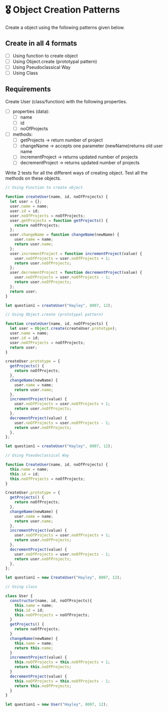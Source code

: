# 🎖 Object Creation Patterns

Create a object using the following patterns given below.

## Create in all 4 formats

- [ ] Using function to create object
- [ ] Using Object.create (prototypal pattern)
- [ ] Using Pseudoclassical Way
- [ ] Using Class

## Requirements

Create User (class/function) with the following properties.

- [ ] properties (data):
  - [ ] name
  - [ ] id
  - [ ] noOfProjects
- [ ] methods:
  - [ ] getProjects -> return number of project
  - [ ] changeName -> accepts one parameter (newName)returns old user name
  - [ ] incrementProject -> returns updated number of projects
  - [ ] decrementProject -> returns updated number of projects

Write 2 tests for all the different ways of creating object. Test all the methods on these objects.

```js
// Using Function to create object

function createUser(name, id, noOfProjects) {
  let user = {};
  user.name = name;
  user.id = id;
  user.noOfProjects = noOfProjects;
  user.getProjects = function getProjects() {
    return noOfProjects;
  };
  user.changeName = function changeName(newName) {
    user.name = name;
    return user.name;
  };
  user.incrementProject = function incrementProject(value) {
    user.noOfProjects = user.noOfProjects + 1;
    return user.noOfProjects;
  };
  user.decrementProject = function decrementProject(value) {
    user.noOfProjects = user.noOfProjects - 1;
    return user.noOfProjects;
  };
  return user;
}

let question1 = createUser("Hayley", 8007, 12);

// Using Object.create (prototypal pattern)

function createUser(name, id, noOfProjects) {
  let user = Object.create(createUser.prototype);
  user.name = name;
  user.id = id;
  user.noOfProjects = noOfProjects;
  return user;
}

createUser.prototype = {
  getProjects() {
    return noOfProjects;
  },
  changeName(newName) {
    user.name = name;
    return user.name;
  },
  incrementProject(value) {
    user.noOfProjects = user.noOfProjects + 1;
    return user.noOfProjects;
  },
  decrementProject(value) {
    user.noOfProjects = user.noOfProjects - 1;
    return user.noOfProjects;
  },
};

let question1 = createUser("Hayley", 8007, 12);

// Using Pseudoclassical Way

function CreateUser(name, id, noOfProjects) {
  this.name = name;
  this.id = id;
  this.noOfProjects = noOfProjects;
}

CreateUser.prototype = {
  getProjects() {
    return noOfProjects;
  },
  changeName(newName) {
    user.name = name;
    return user.name;
  },
  incrementProject(value) {
    user.noOfProjects = user.noOfProjects + 1;
    return user.noOfProjects;
  },
  decrementProject(value) {
    user.noOfProjects = user.noOfProjects - 1;
    return user.noOfProjects;
  },
};

let question1 = new CreateUser("Hayley", 8007, 12);

// Using class

class User {
  constructor(name, id, noOfProjects){
    this.name = name;
    this.id = id;
    this.noOfProjects = noOfProjects;
  }
  getProjects() {
    return noOfProjects;
  }
  changeName(newName) {
    this.name = name;
    return this.name;
  }
  incrementProject(value) {
    this.noOfProjects = this.noOfProjects + 1;
    return this.noOfProjects;
  }
  decrementProject(value) {
    this.noOfProjects = this.noOfProjects - 1;
    return this.noOfProjects;
  }
}

let question1 = new User("Hayley", 8007, 12);
```

